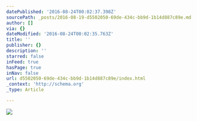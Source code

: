```yaml
---
datePublished: '2016-08-24T00:02:37.398Z'
sourcePath: _posts/2016-08-19-d5502050-69de-434c-bb9d-1b14d887c89e.md
author: []
via: {}
dateModified: '2016-08-24T00:02:35.763Z'
title: ''
publisher: {}
description: ''
starred: false
inFeed: true
hasPage: true
inNav: false
url: d5502050-69de-434c-bb9d-1b14d887c89e/index.html
_context: 'http://schema.org'
_type: Article

---
```

![](https://the-grid-user-content.s3-us-west-2.amazonaws.com/6830aa7f-7596-40fb-89ad-e9d95c7db580.jpg)